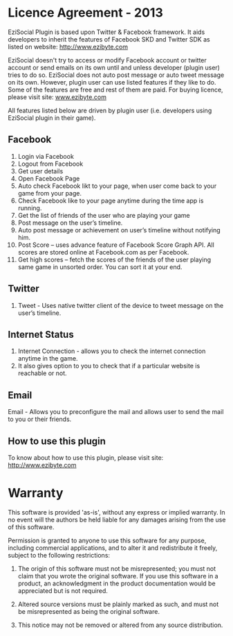 Licence Agreement - 2013
========================

EziSocial Plugin is based upon Twitter & Facebook framework. It aids developers to inherit the features of Facebook SKD and Twitter SDK as listed on website: http://www.ezibyte.com

EziSocial doesn't try to access or modify Facebook account or twitter account or send emails on its own until and unless developer (plugin user) tries to do so. EziSocial does not auto post message or auto tweet message on its own. However, plugin user can use listed features if they like to do. Some of the features are free and rest of them are paid. For buying licence, please visit site: www.ezibyte.com

All features listed below are driven by plugin user (i.e. developers using EziSocial plugin in their game).


Facebook
--------
1. Login via Facebook
2. Logout from Facebook
3. Get user details
4. Open Facebook Page
5. Auto check Facebook likt to your page, when user come back to your game from your page.
6. Check Facebook like to your page anytime during the time app is running.
7. Get the list of friends of the user who are playing your game
8. Post message on the user’s timeline.
9. Auto post message or achievement on user’s timeline without notifying him.
10. Post Score – uses advance feature of Facebook Score Graph API. All scores are stored online at Facebook.com as per Facebook.
11. Get high scores – fetch the scores of the friends of the user playing same game in unsorted order. You can sort it at your end.

Twitter
-------
1. Tweet - Uses native twitter client of the device to tweet message on the user’s timeline.

Internet Status
---------------
1. Internet Connection - allows you to check the internet connection anytime in the game. 
2. It also gives option to you to check that if a particular website is reachable or not.

Email
-----
Email - Allows you to preconfigure the mail and allows user to send the mail to you or their friends.

How to use this plugin
----------------------
To know about how to use this plugin, please visit site: http://www.ezibyte.com

Warranty
========
This software is provided 'as-is', without any express or implied warranty. In no event will the authors be held liable for any damages arising from the use of this software.
 
Permission is granted to anyone to use this software for any purpose, including commercial applications, and to alter it and redistribute it freely, subject to the following restrictions:
 
1. The origin of this software must not be misrepresented; you must not claim that you wrote the original software. If you use this software in a product, an acknowledgment in the product documentation would be appreciated but is not required.
 
2. Altered source versions must be plainly marked as such, and must not be misrepresented as being the original software.
 
3. This notice may not be removed or altered from any source distribution.
 